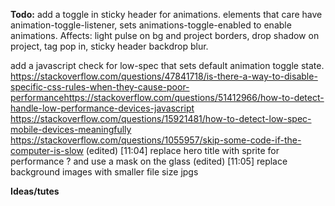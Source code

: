 
**Todo:**
add a toggle in sticky header for animations. elements that care have animation-toggle-listener, sets animations-toggle-enabled to enable animations.
Affects: light pulse on bg and project borders, drop shadow on project, tag pop in, sticky header backdrop blur.

add a javascript check for low-spec that sets default animation toggle state. https://stackoverflow.com/questions/47841718/is-there-a-way-to-disable-specific-css-rules-when-they-cause-poor-performancehttps://stackoverflow.com/questions/51412966/how-to-detect-handle-low-performance-devices-javascript
https://stackoverflow.com/questions/15921481/how-to-detect-low-spec-mobile-devices-meaningfully
https://stackoverflow.com/questions/1055957/skip-some-code-if-the-computer-is-slow (edited)
[11:04]
replace hero title with sprite for performance ? and use a mask on the glass (edited)
[11:05]
replace background images with smaller file size jpgs

**Ideas/tutes**
